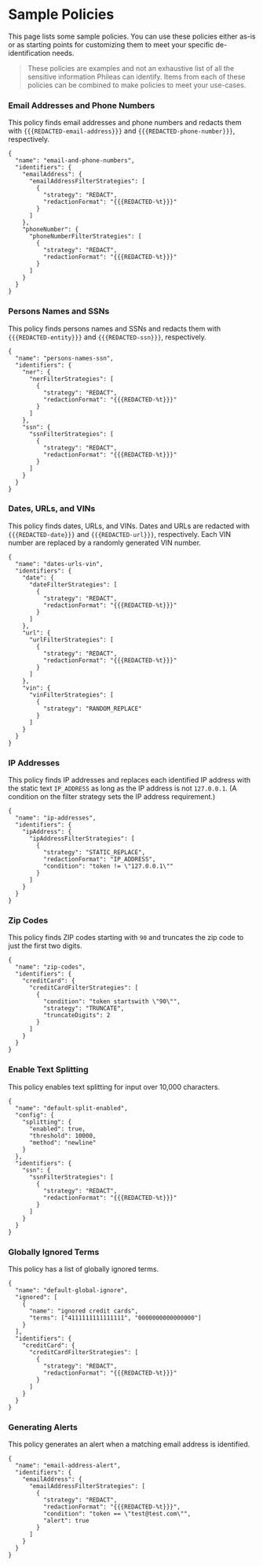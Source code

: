 # Sample Policies

This page lists some sample policies. You can use these policies either as-is or as starting points for customizing them to meet your specific de-identification needs.

<!--To use a policy, download the policy to Phileas' `policies` directory, which by default is `/opt/Phileas/policies`. Then restart Phileas with `sudo systemctl restart Phileas`. The new policy will now be available for use when submitting filter API requests to Phileas. (Specify the policy's name in the request. See the [API](filtering-api.md) for examples.)-->

> These policies are examples and not an exhaustive list of all the sensitive information Phileas can identify. Items from each of these policies can be combined to make policies to meet your use-cases.


### Email Addresses and Phone Numbers

This policy finds email addresses and phone numbers and redacts them with `{{{REDACTED-email-address}}}` and `{{{REDACTED-phone-number}}}`, respectively.

```
{
  "name": "email-and-phone-numbers",
  "identifiers": {
    "emailAddress": {
      "emailAddressFilterStrategies": [
        {
          "strategy": "REDACT",
          "redactionFormat": "{{{REDACTED-%t}}}"
        }
      ]
    },
    "phoneNumber": {
      "phoneNumberFilterStrategies": [
        {
          "strategy": "REDACT",
          "redactionFormat": "{{{REDACTED-%t}}}"
        }
      ]
    }
  }
}
```

### Persons Names and SSNs

This policy finds persons names and SSNs and redacts them with `{{{REDACTED-entity}}}` and `{{{REDACTED-ssn}}}`, respectively.

```
{
  "name": "persons-names-ssn",
  "identifiers": {
    "ner": {
      "nerFilterStrategies": [
        {
          "strategy": "REDACT",
          "redactionFormat": "{{{REDACTED-%t}}}"
        }
      ]
    },
    "ssn": {
      "ssnFilterStrategies": [
        {
          "strategy": "REDACT",
          "redactionFormat": "{{{REDACTED-%t}}}"
        }
      ]
    }
  }
}
```

### Dates, URLs, and VINs

This policy finds dates, URLs, and VINs. Dates and URLs are redacted with `{{{REDACTED-date}}}` and `{{{REDACTED-url}}}`, respectively. Each VIN number are replaced by a randomly generated VIN number.

```
{
  "name": "dates-urls-vin",
  "identifiers": {
    "date": {
      "dateFilterStrategies": [
        {
          "strategy": "REDACT",
          "redactionFormat": "{{{REDACTED-%t}}}"
        }
      ]
    },
    "url": {
      "urlFilterStrategies": [
        {
          "strategy": "REDACT",
          "redactionFormat": "{{{REDACTED-%t}}}"
        }
      ]
    },
    "vin": {
      "vinFilterStrategies": [
        {
          "strategy": "RANDOM_REPLACE"
        }
      ]
    }
  }
}
```

### IP Addresses

This policy finds IP addresses and replaces each identified IP address with the static text `IP_ADDRESS` as long as the IP address is not `127.0.0.1`. (A condition on the filter strategy sets the IP address requirement.)

```
{
  "name": "ip-addresses",
  "identifiers": {
    "ipAddress": {
      "ipAddressFilterStrategies": [
        {
          "strategy": "STATIC_REPLACE",
          "redactionFormat": "IP_ADDRESS",
          "condition": "token != \"127.0.0.1\""
        }
      ]
    }
  }
}
```

### Zip Codes

This policy finds ZIP codes starting with `90` and truncates the zip code to just the first two digits.

```
{
  "name": "zip-codes",
  "identifiers": {
    "creditCard": {
      "creditCardFilterStrategies": [
        {
          "condition": "token startswith \"90\"",
          "strategy": "TRUNCATE",
          "truncateDigits": 2
        }
      ]
    }
  }
}
```

### Enable Text Splitting

This policy enables text splitting for input over 10,000 characters.

```
{
  "name": "default-split-enabled",
  "config": {
    "splitting": {
      "enabled": true,
      "threshold": 10000,
      "method": "newline"
    }
  },
  "identifiers": {
    "ssn": {
      "ssnFilterStrategies": [
        {
          "strategy": "REDACT",
          "redactionFormat": "{{{REDACTED-%t}}}"
        }
      ]
    }
  }
}
```

### Globally Ignored Terms

This policy has a list of globally ignored terms.

```
{
  "name": "default-global-ignore",
  "ignored": [
    {
      "name": "ignored credit cards",
      "terms": ["4111111111111111", "0000000000000000"]
    }
  ],
  "identifiers": {
    "creditCard": {
      "creditCardFilterStrategies": [
        {
          "strategy": "REDACT",
          "redactionFormat": "{{{REDACTED-%t}}}"
        }
      ]
    }
  }
}
```

### Generating Alerts

This policy generates an alert when a matching email address is identified.

```
{
  "name": "email-address-alert",
  "identifiers": {
    "emailAddress": {
      "emailAddressFilterStrategies": [
        {
          "strategy": "REDACT",
          "redactionFormat": "{{{REDACTED-%t}}}",
          "condition": "token == \"test@test.com\"",
          "alert": true
        }
      ]
    }
  }
}
```